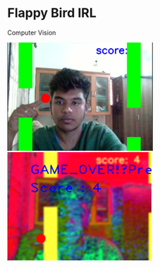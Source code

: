 # Flappy Bird IRL
Computer Vision

<img src="image.png" height="245"/>
<img src="image-1.jpg" height="245"/>
